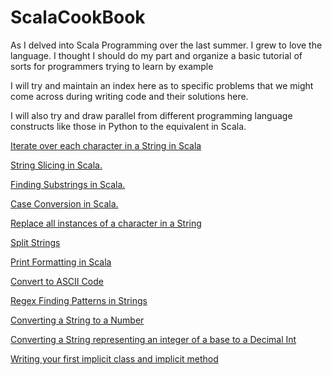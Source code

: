 ScalaCookBook
=============

As I delved into Scala Programming over the last summer. I grew to love the language. I thought I should do my part and organize a basic tutorial of sorts for programmers trying to learn by example 

I will try and maintain an index here as to specific problems that we might come across during writing code and their solutions here. 

I will also try and draw parallel from different programming language constructs like those in Python to the equivalent in Scala. 

<a href = "https://github.com/mihirkelkar/ScalaCookBook/blob/master/Chapter_One/Strings.scala">Iterate over each character in a String in Scala</a>

<a href = "https://github.com/mihirkelkar/ScalaCookBook/blob/master/Chapter_One/Strings_slice.scala">String Slicing in Scala.</a>

<a href = "https://github.com/mihirkelkar/ScalaCookBook/blob/master/Chapter_One/Strings_slice.scala">Finding Substrings in Scala.</a>

<a href = "https://github.com/mihirkelkar/ScalaCookBook/blob/master/Chapter_One/Strings_slice.scala">Case Conversion  in Scala.</a>

<a href = "https://github.com/mihirkelkar/ScalaCookBook/blob/master/Chapter_One/Strings_slice.scala"> Replace all instances of a character in a String </a>

<a href = "https://github.com/mihirkelkar/ScalaCookBook/blob/master/Chapter_One/Strings_split.scala"> Split Strings </a>

<a href = "https://github/com/mihirkelkar/ScalaCookBook/blob/master/Chapter_One/print_formatting.scala"> Print Formatting in Scala </a>

<a href = "https://github.com/mihirkelkar/ScalaCookBook/blob/master/Chapter_One/finding_ascii_codes.scala">Convert to ASCII Code </a>

<a href = "https://github.com/mihirkelkar/ScalaCookBook/blob/master/Chapter_One/finding_patterns.scala">Regex Finding Patterns in Strings </a>

<a href = "https://github.com/mihirkelkar/ScalaCookBook/blob/master/Chapter_Two/converting_string_to_number.scala">Converting a String to a Number</a>

<a href = "https://github.com/mihirkelkar/ScalaCookBook/blob/master/Chapter_Two/convert_from_other_base_to_decimal.scala">Converting a String representing an integer of a base to a Decimal Int</a>

<a href = "https://github.com/mihirkelkar/ScalaCookBook/blob/master/Chapter_Two/convert_from_other_base_to_decimal.scala">Writing your first implicit class and implicit method</a>
